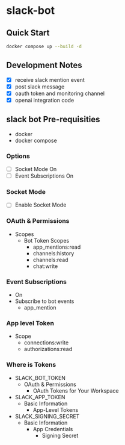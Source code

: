# slack-bot

## Quick Start

```bash
docker compose up --build -d
```

## Development Notes

- [x] receive slack mention event
- [x] post slack message
- [x] oauth token and monitoring channel
- [x] openai integration code

## slack bot Pre-requisities

- docker
- docker compose

### Options

- [ ] Socket Mode On
- [ ] Event Subscriptions On

### Socket Mode

- [ ] Enable Socket Mode

### OAuth & Permissions

- Scopes
  - Bot Token Scopes
    - app_mentions:read
    - channels:history
    - channels:read
    - chat:write

### Event Subscriptions

- On
- Subscribe to bot events
  - app_mention

### App level Token

- Scope
  - connections:write
  - authorizations:read

### Where is Tokens

- SLACK_BOT_TOKEN
  - OAuth & Permissions
    - OAuth Tokens for Your Workspace
- SLACK_APP_TOKEN
  - Basic Information
    - App-Level Tokens
- SLACK_SIGNING_SECRET
  - Basic Information
    - App Credentials
      - Signing Secret
